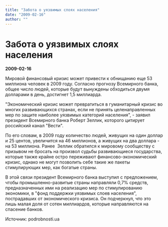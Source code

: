 ```yaml
---
title: "Забота о уязвимых слоях населения"
date: "2009-02-16"
author: ""
---
```


# Забота о уязвимых слоях населения

**2009-02-16** 

Мировой финансовый кризис может привести к обнищанию еще 53 миллиона человек в 2009 году. Согласно прогнозу Всемирного банка, общее число людей, которые будут вынуждены обходиться двумя долларами в день, достигнет 1,5 миллиарда.

"Экономический кризис может превратиться в гуманитарный кризис во многих развивающихся странах, если не принять целенаправленных мер по защите наиболее уязвимых категорий населения", - заявил президент Всемирного банка Роберт Зеллик, которого цитирует российский канал "Вести".

По его словам, в 2009 году количество людей, живущих на один доллар и 25 центов, увеличится на 46 миллионов, а живущих на два доллара - на 53 миллиона. Ранее  Зеллик обратился к мировому сообществу с призывом не бросать на произвол судьбы развивающиеся государства, которые также крайне остро переживают финансово-экономический кризис, однако не могут позволить себе такие же пакеты стимулирующих мер, как богатые страны.

В этой связи президент Всемирного банка выступил с предложением, чтобы промышленно-развитые страны направляли 0,7% средств, предназначенных ими на реализацию мер по стимулированию экономики, в "фонд поддержки уязвимых слоев населения", пострадавших от экономического кризиса. Он подчеркнул, что это лишь малая доля от сотен миллиардов, которые направляются на спасение банков.

Источник: podrobnosti.ua